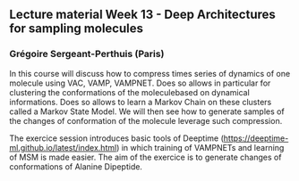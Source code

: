 ## Lecture material Week 13 - Deep Architectures for sampling molecules

### Grégoire Sergeant-Perthuis (Paris)

In this course will discuss how to compress times series of dynamics of one molecule using VAC, VAMP, VAMPNET. Does so allows in particular for clustering the conformations of the moleculebased on dynamical informations. Does so allows to learn a Markov Chain on these clusters called a Markov State Model. We will then see how to generate samples of the changes of conformation of the molecule leverage such compression. 

The exercice session introduces basic tools of Deeptime (https://deeptime-ml.github.io/latest/index.html) in which training of VAMPNETs and learning of MSM is made easier. The aim of the exercice is to generate changes of conformations of Alanine Dipeptide.
